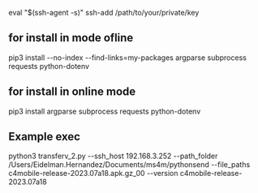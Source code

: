 eval "$(ssh-agent -s)"
ssh-add /path/to/your/private/key


## for install in mode ofline 
pip3 install --no-index --find-links=my-packages argparse subprocess requests python-dotenv


## for install in online mode 
pip3 install argparse subprocess requests python-dotenv

## Example exec 
python3 transferv_2.py --ssh_host 192.168.3.252 --path_folder /Users/Eidelman.Hernandez/Documents/ms4m/pythonsend --file_paths c4mobile-release-2023.07a18.apk.gz_00 --version c4mobile-release-2023.07a18